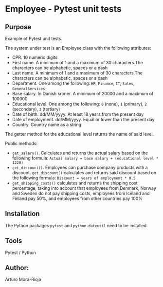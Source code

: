 # Employee - Pytest unit tests

## Purpose
Example of Pytest unit tests.

The system under test is an Employee class with the following attributes:
- CPR. 10 numeric digits
- First name. A minimum of 1 and a maximum of 30 characters.The characters can be alphabetic, spaces or a dash
- Last name. A minimum of 1 and a maximum of 30 characters.The characters can be alphabetic, spaces or a dash
- Department. One among the following: `HR`, `Finance`, `IT`, `Sales`, `GeneralServices`
- Base salary. In Danish kroner. A minimum of 20000 and a maximum of 100000
- Educational level. One among the following: `0` (none), `1` (primary), `2` (secondary), `3` (tertiary)
- Date of birth. dd/MM/yyyy. At least 18 years from the present day
- Date of employment. dd/MM/yyyy. Equal or lower than the present day
- Country. Country name as a string

The getter method for the educational level returns the name of said level.

Public methods:
- `get_salary()`. Calculates and returns the actual salary based on the following formula:
`Actual salary = base salary + (educational level * 1220)`
- `get_discount()`. Employees can purchase company products with a discount. `get_discount()` calculates and returns said discount based on the following formula:
`Discount = years of employment * 0,5`
- `get_shipping_costs()` calculates and returns the shipping cost percentage, taking into account that  employees  from  Denmark,  Norway  and  Sweden  do  not  pay  shipping  costs,  employees  from  Iceland  and Finland pay 50%, and employees from other countries pay 100%

## Installation
The Python packages `pytest` and `python-dateutil` need to be installed.

## Tools
Pytest / Python

## Author:
Arturo Mora-Rioja